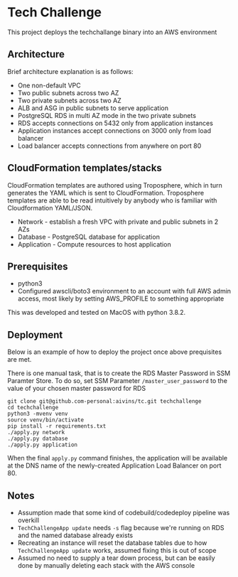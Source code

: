 # Tech Challenge

This project deploys the techchallange binary into an AWS environment

## Architecture

Brief architecture explanation is as follows:

* One non-default VPC
* Two public subnets across two AZ
* Two private subnets across two AZ
* ALB and ASG in public subnets to serve application
* PostgreSQL RDS in multi AZ mode in the two private subnets
* RDS accepts connections on 5432 only from application instances
* Application instances accept connections on 3000 only from load balancer
* Load balancer accepts connections from anywhere on port 80

## CloudFormation templates/stacks

CloudFormation templates are authored using Troposphere, which in turn generates the YAML which is sent to CloudFormation. Troposphere templates are able to be read intuitively by anybody who is familiar with Cloudformation YAML/JSON.

* Network - establish a fresh VPC with private and public subnets in 2 AZs
* Database - PostgreSQL database for application
* Application - Compute resources to host application

## Prerequisites

* python3
* Configured awscli/boto3 environment to an account with full AWS admin access, most likely by setting AWS_PROFILE to something appropriate

This was developed and tested on MacOS with python 3.8.2.

## Deployment

Below is an example of how to deploy the project once above prequisites are met.

There is one manual task, that is to create the RDS Master Password in SSM Paramter Store. To do so, set SSM Parameter `/master_user_password` to the value of your chosen master password for RDS

```
git clone git@github.com-personal:aivins/tc.git techchallenge
cd techchallenge
python3 -mvenv venv
source venv/bin/activate
pip install -r requirements.txt
./apply.py network
./apply.py database
./apply.py application
```

When the final `apply.py` command finishes, the application will be available at the DNS name of the newly-created Application Load Balancer on port 80.

## Notes

* Assumption made that some kind of codebuild/codedeploy pipeline was overkill
* `TechChallengeApp update` needs `-s` flag because we're running on RDS and the named database already exists 
* Recreating an instance will reset the database tables due to how `TechChallengeApp update` works, assumed fixing this is out of scope
* Assumed no need to supply a tear down process, but can be easily done by manually deleting each stack with the AWS console